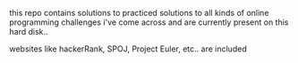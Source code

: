 this repo contains solutions to practiced solutions to all kinds of online programming challenges i've come across and are currently present on this hard disk..

websites like hackerRank, SPOJ, Project Euler, etc.. are included